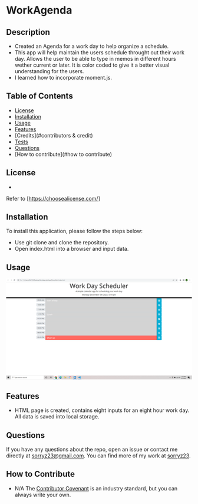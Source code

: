 # WorkAgenda
  ## Description
   - Created  an Agenda for a work day to help organize a schedule.
   - This app will help maintain the users schedule throught out their work day. Allows the user to be able to type in memos in different hours wether current or later. It is color coded to give it a better visual understanding for the users.
   - I learned how to incorporate moment.js.

  ## Table of Contents
  
  - [License](#license)
  - [Installation](#installation)
  - [Usage](#usage)
  - [Features](#features)
  - [Credits](#contributors & credit)
  - [Tests](#tests)
  - [Questions](#questions)
  - [How to contribute](#how to contribute)

  ## License

  - 

  Refer to [https://choosealicense.com/]

  ## Installation
  To install this application, please follow the steps below:
  - Use git clone and clone the repository.
  - Open index.html into a browser and input data.
  ## Usage

  ![Alt text](.\SuperDisco\assets\WorkSS.png?raw=true "App Screenshot")

  ## Features

  - HTML page is created, contains eight inputs for an eight hour work day. All data is saved into local storage.

  ## Questions
  If you have any questions about the repo, open an issue or contact me directly at sorryz23@gmail.com. You can find more of my work at [sorryz23](https://github.com/sorryz23/).

  ## How to Contribute

  - N/A
  The [Contributor Covenant](https://www.contibutor-covenant.org/) is an industry standard, but you can always write your own.

